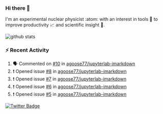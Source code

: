 ### Hi there 👋 

I'm an experimental nuclear physicist :atom: with an interest in tools :wrench: to improve productivity :chart_with_upwards_trend: and scientific insight :telescope:.

![github stats](https://github-readme-stats.vercel.app/api?username=agoose77&show_icons=true&hide_rank=true&hide_title=true&bg_color=30,e76445,904e95&text_color=efe3ec&icon_color=efe3ec)
<!--
**agoose77/agoose77** is a ✨ _special_ ✨ repository because its `README.md` (this file) appears on your GitHub profile.

Here are some ideas to get you started:

- 🔭 I’m currently working on ...
- 🌱 I’m currently learning ...
- 👯 I’m looking to collaborate on ...
- 🤔 I’m looking for help with ...
- 💬 Ask me about ...
- 📫 How to reach me: ...
- 😄 Pronouns: ...
- ⚡ Fun fact: ...
-->

### :zap: Recent Activity
<!--START_SECTION:activity-->
1. 🗣 Commented on [#10](https://github.com/agoose77/jupyterlab-imarkdown/issues/10) in [agoose77/jupyterlab-imarkdown](https://github.com/agoose77/jupyterlab-imarkdown)
2. ❗️ Opened issue [#8](https://github.com/agoose77/jupyterlab-imarkdown/issues/8) in [agoose77/jupyterlab-imarkdown](https://github.com/agoose77/jupyterlab-imarkdown)
3. ❗️ Opened issue [#7](https://github.com/agoose77/jupyterlab-imarkdown/issues/7) in [agoose77/jupyterlab-imarkdown](https://github.com/agoose77/jupyterlab-imarkdown)
4. ❗️ Opened issue [#6](https://github.com/agoose77/jupyterlab-imarkdown/issues/6) in [agoose77/jupyterlab-imarkdown](https://github.com/agoose77/jupyterlab-imarkdown)
5. ❗️ Opened issue [#5](https://github.com/agoose77/jupyterlab-imarkdown/issues/5) in [agoose77/jupyterlab-imarkdown](https://github.com/agoose77/jupyterlab-imarkdown)
<!--END_SECTION:activity-->


[![Twitter Badge](https://img.shields.io/twitter/follow/agoose77?style=flat-square&logo=Twitter&logoColor=white&color=cornflowerblue)](https://twitter.com/agoose77)
